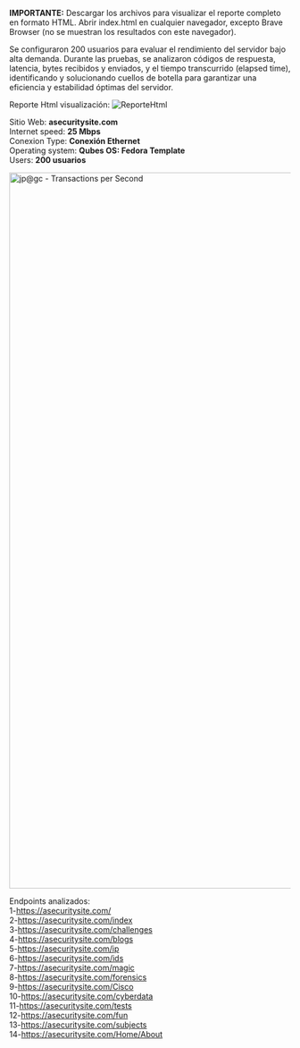<p class="red-text"><strong>IMPORTANTE:</strong> Descargar los archivos para visualizar el reporte completo en formato HTML. Abrir index.html en cualquier navegador, excepto Brave Browser (no se muestran los resultados con este navegador).</p>

Se configuraron 200 usuarios para evaluar el rendimiento del servidor bajo alta demanda. Durante las pruebas, 
se analizaron códigos de respuesta, latencia, bytes recibidos y enviados, y el tiempo transcurrido (elapsed time), 
identificando y solucionando cuellos de botella para garantizar una eficiencia y estabilidad óptimas del servidor.  


Reporte Html visualización:
![ReporteHtml](https://github.com/user-attachments/assets/554f7d23-c1c2-4ca2-8d9e-bed1f43fbc5f)


Sitio Web: **asecuritysite.com**  
Internet speed: **25 Mbps**  
Conexion Type: **Conexión Ethernet**  
Operating system: **Qubes OS: Fedora Template**  
Users: **200 usuarios**  


<img width="1280" alt="jp@gc - Transactions per Second" src="https://github.com/user-attachments/assets/2626ace4-e1c8-4610-a3b0-27cb58ef39a9" />  

Endpoints analizados:  
1-https://asecuritysite.com/  
2-https://asecuritysite.com/index  
3-https://asecuritysite.com/challenges  
4-https://asecuritysite.com/blogs  
5-https://asecuritysite.com/ip  
6-https://asecuritysite.com/ids  
7-https://asecuritysite.com/magic  
8-https://asecuritysite.com/forensics  
9-https://asecuritysite.com/Cisco  
10-https://asecuritysite.com/cyberdata  
11-https://asecuritysite.com/tests  
12-https://asecuritysite.com/fun  
13-https://asecuritysite.com/subjects  
14-https://asecuritysite.com/Home/About  
